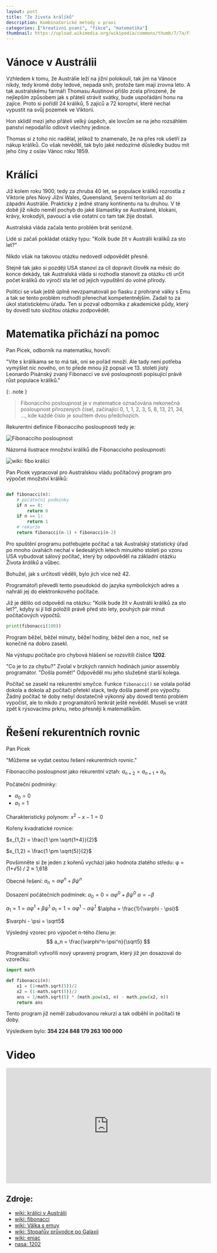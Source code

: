 ```yaml
---
layout: post
title: "Ze života králíků"
description: Kombinatorické metody v praxi
categories: ["kreativní psaní", "fikce", "matematika"]
thumbnail: https://upload.wikimedia.org/wikipedia/commons/thumb/7/7a/FibonacciRabbit.svg/250px-FibonacciRabbit.svg.png
---
```


# Vánoce v Austrálii

Vzhledem k tomu, že Austrálie leží na jižní polokouli, tak jim na Vánoce nikdy, tedy kromě doby ledové, nepadá sníh, protože tam mají zrovna léto. A tak australskému farmáři Thomasu Austinovi přišlo zcela přirozené, že nejlepším způsobem jak s přáteli strávit svátky, bude uspořádání honu na zajíce. Proto si pořídil 24 králíků, 5 zajíců a 72 koroptví, které nechal vypustit na svůj pozemek ve Viktorii.

Hon sklidil mezi jeho přáteli velký úspěch, ale lovcům se na jeho rozsáhlém panství nepodařilo odlovit všechny jedince. 

Thomas si z toho nic nadělal, jelikož to znamenalo, že na přes rok ušetří za nákup králíků. Co však nevěděl, tak bylo jaké nedozírné důsledky budou mít jeho činy z oslav Vánoc roku 1859.

# Králíci

Již kolem roku 1900, tedy za zhruba 40 let, se populace králíků rozrostla z Viktorie přes Nový Jižní Wales, Queensland, Severní teritorium až do západní Austrálie. Prakticky z jedné strany kontinentu na tu druhou. V té době již nikdo neměl pochyb do jaké šlamastiky se Australané, klokani, krávy, krokodýli, pavouci a vše ostatní co tam tak žije dostali. 

Australská vláda začala tento problém brát seriózně. 

Lidé si začali pokládat otázky typu: "Kolik bude žít v Austrálii králíků za sto let?" 

Nikdo však na takovou otázku nedovedl odpovědět přesně. 

Stejně tak jako si později USA stanoví za cíl dopravit člověk na měsíc do konce dekády, tak Australská vláda si rozhodla stanovit za otázku cti určit počet králíků do výročí sta let od jejich vypuštění do volné přírody.

Politici se však ještě úplně nevzpamatovali po fiasku z prohrané války s Emu a tak se tento problém rozhodli přenechat kompetentnějším. Zadali to za úkol statistickému úřadu. Ten si pozval odborníka z akademické půdy, který by dovedl tuto složitou otázku zodpovědět. 

# Matematika přichází na pomoc

Pan Picek, odborník na matematiku, hovoří:

"Víte s králíkama se to má tak, oni se pořád množí. Ale tady není potřeba vymýšlet nic nového, on to přede mnou již popsal ve 13. století jistý Leonardo Pisánský zvaný Fibonacci ve své posloupnosti popisující právě růst populace králíků."

{: .note }
> Fibonacciho posloupnost je v matematice označována nekonečná posloupnost přirozených čísel, začínající 0, 1, 1, 2, 3, 5, 8, 13, 21, 34, …, kde každé číslo je součtem dvou předchozích. 

Rekurentní definice Fibonacciho posloupnosti tedy je:

![Fibonacciho posloupnost](https://wikimedia.org/api/rest_v1/media/math/render/svg/53794b63f960a8d45bb08375d775fdc4e678375a)

Názorná ilustrace množství králíků dle Fibonaccioho posloupnosti:

![wiki: fibo králíci](https://upload.wikimedia.org/wikipedia/commons/thumb/7/7a/FibonacciRabbit.svg/250px-FibonacciRabbit.svg.png)

Pan Picek vypracoval pro Australskou vládu počítačový program pro výpočet množství králíků:

```python

def fibonacci(n):
    # počáteční podmínky
    if n == 0:
        return 0
    if n == 1:
        return 1
    # rekurze
    return fibonacci(n-1) + fibonacci(n-2)
```

Pro spuštění programu potřebujete počítač a tak Australský statistický úřad po mnoho úvahách nechal v šedesátých letech minulého století po vzoru USA vybudovat sálový počítač, který by odpověděl na základní otázku Života *králíků* a vůbec. 

Bohužel, jak s určitostí věděli, bylo jich více než 42.

Programátoři převedli tento pseudokód do jazyka symbolických adres a nahráli jej do elektronkového počítače.

Již je dělilo od odpovědi na otázku: "Kolik bude žít v Austrálii králíků za sto let?", kdyby si jí lidí položili právě před sto lety, pouhých pár minut počítačových výpočtů.

```python
print(fibonacci(100))
```

Program běžel, běžel minuty, běžel hodiny, běžel den a noc, než se konečně na dobro zasekl.

Na výstupu počítače pro chybová hlášení se rozsvítili číslice **1202**.

"Co je to za chybu?" Zvolal v brzkých ranních hodinách junior assembly programátor. 
"Došla pomět!" Odpověděl mu jeho služebně starší kolega.

Počítač se zasekl na rekurentní smyčce. Funkce `fibonacci()` se volala pořád dokola a dokola až počítači přetekl stack, tedy došla paměť pro výpočty. Žádný počítač té doby nebyl dostatečně výkonný aby dovedl tento problém vypočíst, ale to nikdo z programátorů tenkrát ještě nevěděl. Museli se vrátit zpět k rýsovacímu prknu, nebo přesněji k matematikům. 

# Řešení rekurentních rovnic
Pan Picek 

"Můžeme se vydat cestou řešení rekurentních rovnic."

Fibonacciho posloupnost jako rekurentní vztah:
$a_{n+2} = a_{n+1} + a_n$

Počáteční podmínky:
- $a_0 = 0$
- $a_1 = 1$

Charakteristický polynom:
$x^2 -x -1= 0$

Kořeny kvadratické rovnice:

$x_{1,2} = \frac{1 \pm \sqrt{1+4}}{2}$

$x_{1,2} = \frac{1 \pm \sqrt{5}}{2}$

Povšimněte si že jeden z kořenů vychází jako hodnota zlatého středu:
φ = (1+√5) / 2 ≈ 1,618

Obecné řešení:
$a_n = \alpha \varphi ^n + \beta \psi ^n$

Dosazení počátečních podmínek:
$a_0 = 0 = \alpha \varphi ^0 + \beta \psi ^0$
$\alpha = - \beta$

$a_1 = 1 = \alpha \varphi ^1 + \beta \psi ^1$
$a_1 = 1 = \alpha \varphi ^1 - \alpha \psi ^1$
$\alpha = \frac{1}{\varphi - \psi}$

$\varphi - \psi = \sqrt5$

Výsledný vzorec pro výpočet n-tého členu je:
$$
a_n = \frac{\varphi^n-\psi^n}{\sqrt5}
$$

Programátoři vytvořili nový upravený program, který již jen dosazoval do vzorečku:
```python
import math

def fibonacci(n):
    x1 = (1+math.sqrt(5))/2
    x2 = (1-math.sqrt(5))/2
    ans = 1/math.sqrt(5) * (math.pow(x1, n) - math.pow(x2, n))
    return ans
```

Tento program již neměl zabudovanou rekurzi a tak odběhl in počítači té doby.

Výsledkem bylo: **354 224 848 179 263 100 000**
# Video

<iframe width="560" height="315" src="https://www.youtube.com/embed/WEwTHys9Nuo" title="How 13 Rabbits Became 600 Million" frameborder="0" allowfullscreen></iframe>

## Zdroje:
- [wiki: králíci v Austrálii](https://cs.wikipedia.org/wiki/Invaze_králíka_divokého_v_Austrálii)
- [wiki: fibonacci](https://cs.wikipedia.org/wiki/Fibonacciho_posloupnost)
- [wiki: Válka s emuy](https://cs.wikipedia.org/wiki/Válka_s_emuy)
- [wiki: Stopařův průvodce po Galaxii](https://cs.wikipedia.org/wiki/Stopařův_průvodce_po_Galaxii)
- [wiki: eniac](https://cs.wikipedia.org/wiki/ENIAC)
- [nasa: 1202](https://www.nasa.gov/history/alsj/a11/a11.1201-pa.html)